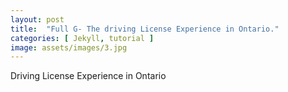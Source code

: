 ```yaml
---
layout: post
title:  "Full G- The driving License Experience in Ontario."
categories: [ Jekyll, tutorial ]
image: assets/images/3.jpg
---
```

Driving License Experience in Ontario